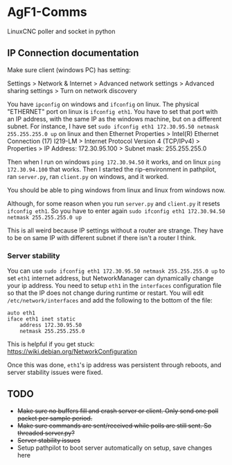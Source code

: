 # AgF1-Comms
LinuxCNC poller and socket in python


## IP Connection documentation

Make sure client (windows PC) has setting:

Settings > Network & Internet > Advanced network settings > Advanced sharing settings > Turn on network discovery

You have `ipconfig` on windows and `ifconfig` on linux. The physical "ETHERNET" port on linux is `ifconfig eth1`. You have to set that port with an IP address, with the same IP as the windows machine, but on a different subnet. For instance, I have set `sudo ifconfig eth1 172.30.95.50 netmask 255.255.255.0 up` on linux and then Ethernet Properties > Intel(R) Ethernet Connection (17) I219-LM > Internet Protocol Version 4 (TCP/IPv4) > Properties > IP Address: 172.30.95.100 > Subnet mask: 255.255.255.0

Then when I run on windows `ping 172.30.94.50` it works, and on linux `ping 172.30.94.100` that works. Then I started the rip-environment in pathpilot, ran `server.py`, ran `client.py` on windows, and it worked.

You should be able to ping windows from linux and linux from windows now.

Although, for some reason when you run `server.py` and `client.py` it resets `ifconfig eth1`. So you have to enter again `sudo ifconfig eth1 172.30.94.50 netmask 255.255.255.0 up`

This is all weird because IP settings without a router are strange. They have to be on same IP with different subnet if there isn't a router I think.

### Server stability

You can use `sudo ifconfig eth1 172.30.95.50 netmask 255.255.255.0 up` to set `eth1` internet address, but NetworkManager can dynamically change your ip address. You need to setup `eth1` in the `interfaces` configuration file so that the IP does not change during runtime or restart. You will edit `/etc/network/interfaces` and add the following to the bottom of the file:

```
auto eth1
iface eth1 inet static
    address 172.30.95.50
    netmask 255.255.255.0
```

This is helpful if you get stuck: https://wiki.debian.org/NetworkConfiguration

Once this was done, `eth1`'s ip address was persistent through reboots, and server stability issues were fixed.


## TODO

* ~~Make sure no buffers fill and crash server or client. Only send one poll packet per sample period.~~
* ~~Make sure commands are sent/received while polls are still sent. So threaded server.py?~~
* ~~Server stability issues~~
* Setup pathpilot to boot server automatically on setup, save changes here
